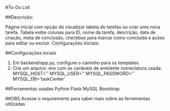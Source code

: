 #To-Do List

##Descrição:

Página inicial com opção de visualizar tabela de tarefas ou criar uma nova tarefa.
Tabela exibe colunas para ID, nome da tarefa, descrição, data de criação, meta de conclusão, checkbox para marcar como concluída e ações para editar ou excluir.
Configurações Iniciais:

##Configurações inciais
1. Em backend/app.py, configure o caminho para os templates.
2. Crie um arquivo .env com as variáveis de ambiente
  nomeclatura usada:
    MYSQL_HOST=''
    MYSQL_USER=''
    MYSQL_PASSWORD=''
    MYSQL_DB='taskCenter'

##Ferramentas usadas
Python
Flask
MySQL
Bootstrap

##OBS
Acesse o requirements para saber mais sobre as ferrementas utilizadas
